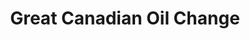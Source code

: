 ---
title: "Great Canadian Oil Change"
url: /coquitlam/great-canadian-oil-change/
shop: car repair
---